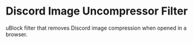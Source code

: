 # Discord Image Uncompressor Filter
uBlock filter that removes Discord image compression when opened in a browser.
